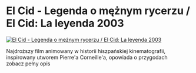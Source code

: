 El Cid - Legenda o mężnym rycerzu / El Cid: La leyenda 2003 
=============
[![El Cid - Legenda o mężnym rycerzu / El Cid: La leyenda 2003 ](http://vidos.pl/images/player.gif)](http://vidos.pl/el-cid-legenda-o-meznym-rycerzu-el-cid-la-leyenda-2003)

 Najdroższy film animowany w historii hiszpańskiej kinematografii, inspirowany utworem Pierre'a Corneille'a, opowiada o przygodach zobacz pełny opis
